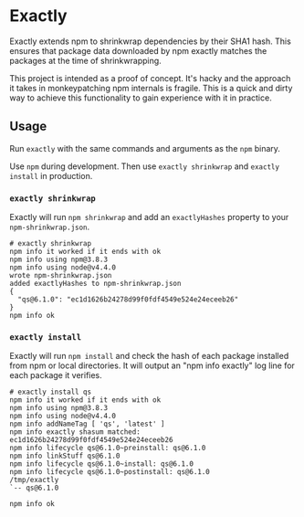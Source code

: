 # Exactly

Exactly extends npm to shrinkwrap dependencies by their SHA1 hash. This ensures
that package data downloaded by npm exactly matches the packages at the time of
shrinkwrapping.

This project is intended as a proof of concept. It's hacky and the approach it
takes in monkeypatching npm internals is fragile. This is a quick and dirty way
to achieve this functionality to gain experience with it in practice.


## Usage

Run `exactly` with the same commands and arguments as the `npm` binary.

Use `npm` during development. Then use `exactly shrinkwrap` and `exactly
install` in production.


### `exactly shrinkwrap`

Exactly will run `npm shrinkwrap` and add an `exactlyHashes` property to your
`npm-shrinkwrap.json`.

```
# exactly shrinkwrap
npm info it worked if it ends with ok
npm info using npm@3.8.3
npm info using node@v4.4.0
wrote npm-shrinkwrap.json
added exactlyHashes to npm-shrinkwrap.json
{
  "qs@6.1.0": "ec1d1626b24278d99f0fdf4549e524e24eceeb26"
}
npm info ok
```


### `exactly install`

Exactly will run `npm install` and check the hash of each package installed
from npm or local directories. It will output an "npm info exactly" log line
for each package it verifies.

```
# exactly install qs
npm info it worked if it ends with ok
npm info using npm@3.8.3
npm info using node@v4.4.0
npm info addNameTag [ 'qs', 'latest' ]
npm info exactly shasum matched: ec1d1626b24278d99f0fdf4549e524e24eceeb26
npm info lifecycle qs@6.1.0~preinstall: qs@6.1.0
npm info linkStuff qs@6.1.0
npm info lifecycle qs@6.1.0~install: qs@6.1.0
npm info lifecycle qs@6.1.0~postinstall: qs@6.1.0
/tmp/exactly
`-- qs@6.1.0

npm info ok
```
